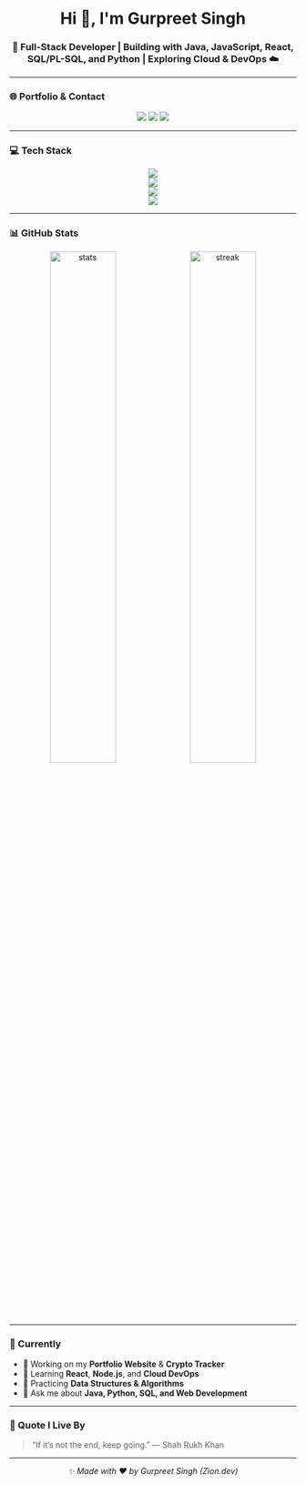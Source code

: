 <h1 align="center">Hi 👋, I'm Gurpreet Singh</h1>
<h3 align="center">🚀 Full-Stack Developer | Building with Java, JavaScript, React, SQL/PL-SQL, and Python | Exploring Cloud & DevOps ☁️</h3>

---

### 🌐 Portfolio & Contact
<p align="center">
  <a href="https://zion.dev" target="_blank"><img src="https://img.shields.io/badge/🌍%20Portfolio-000000?style=for-the-badge&logo=vercel&logoColor=white"></a>
  <a href="mailto:c0932560@mylambton.ca"><img src="https://img.shields.io/badge/✉️%20Email-c0932560@mylambton.ca-blue?style=for-the-badge"></a>
  <a href="https://www.linkedin.com/in/gureevirdi"><img src="https://img.shields.io/badge/💼%20LinkedIn-gureevirdi-blue?style=for-the-badge&logo=linkedin"></a>
</p>

---

### 💻 Tech Stack
<p align="center">
  <img src="https://img.shields.io/badge/Frontend-HTML5%20|%20CSS3%20|%20JavaScript%20|%20React-blue?style=for-the-badge">
  <br>
  <img src="https://img.shields.io/badge/Backend-Java%20|%20Node.js%20|%20Express.js%20|%20Python-green?style=for-the-badge">
  <br>
  <img src="https://img.shields.io/badge/Database-MySQL%20|%20MongoDB%20|%20PL%2FSQL-orange?style=for-the-badge">
  <br>
  <img src="https://img.shields.io/badge/DevOps-AWS%20|%20Docker%20|%20GitHub%20Actions-yellow?style=for-the-badge">
</p>

---

### 📊 GitHub Stats
<p align="center">
  <img src="https://github-readme-stats.vercel.app/api?username=gureevirdi&show_icons=true&theme=tokyonight" alt="stats" width="48%"/>
  <img src="https://github-readme-streak-stats.herokuapp.com/?user=gureevirdi&theme=tokyonight" alt="streak" width="48%"/>
</p>

---

### 🌱 Currently
- 🔭 Working on my **Portfolio Website** & **Crypto Tracker**
- 🌱 Learning **React**, **Node.js**, and **Cloud DevOps**
- 🧠 Practicing **Data Structures & Algorithms**
- 💬 Ask me about **Java, Python, SQL, and Web Development**

---

### 💬 Quote I Live By
> “If it’s not the end, keep going.” — Shah Rukh Khan

---

<p align="center">
  <em>✨ Made with ❤️ by Gurpreet Singh (Zion.dev)</em>
</p>
